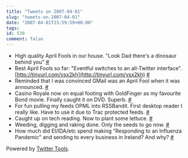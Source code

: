 ```yaml
---
title: "Tweets on 2007-04-01"
slug: "tweets-on-2007-04-01"
date: "2007-04-01T23:59:59+00:00"
tags:
id: 530
comment: false
---
```


*   High quality April Fools in our house. "Look Dad there's a dinosaur behind you" [#](http://twitter.com/conoro/statuses/16947571)
*   Best April Fools so far: "Eventful switches to an all-Twitter interface". [http://tinyurl.com/ysx2kh](http://tinyurl.com/ysx2kh) [#](http://twitter.com/conoro/statuses/16955661)
*   Reminded that I was convinced GMail was an April Fool when it was announced. [#](http://twitter.com/conoro/statuses/16974021)
*   Casino Royale now on equal footing with GoldFinger as my favourite Bond movie. Finally caught it on DVD. Superb. [#](http://twitter.com/conoro/statuses/16974481)
*   For fun pulling my feeds OPML into RSSBandit. First desktop reader I really like. Have to use it due to Trac protected feeds. [#](http://twitter.com/conoro/statuses/16982121)
*   Caught up on tech reading. Now to plant some lettuce. [#](http://twitter.com/conoro/statuses/17039821)
*   Weeding, digging and raking done. Only the seeds to go now. [#](http://twitter.com/conoro/statuses/17090891)
*   How much did EI/IDA/etc spend making "Responding to an Influenza Pandemic" and sending to every business in Ireland? And why? [#](http://twitter.com/conoro/statuses/17109181)

Powered by [Twitter Tools](http://alexking.org/projects/wordpress).
